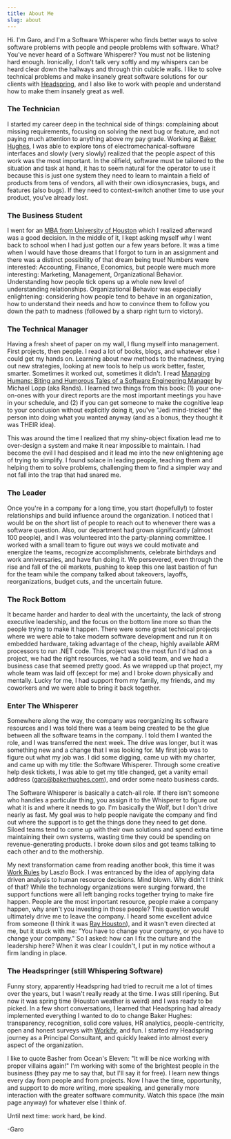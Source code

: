 ```yaml
---
title: About Me
slug: about
---
```


Hi. I'm Garo, and I'm a Software Whisperer who finds better ways to solve software problems with people and people problems with software. What? You've never heard of a Software Whisperer? You must not be listening hard enough. Ironically, I don't talk very softly and my whispers can be heard clear down the hallways and through thin cubicle walls. I like to solve technical problems and make insanely great software solutions for our clients with [Headspring](https://headspring.com/), and I also like to work with people and understand how to make them insanely great as well.

### The Technician

I started my career deep in the technical side of things: complaining about missing requirements, focusing on solving the next bug or feature, and not paying much attention to anything above my pay grade. Working at [Baker Hughes](https://www.bakerhughes.com/), I was able to explore tons of electromechanical-software interfaces and slowly (very slowly) realized that the people aspect of this work was the most important. In the oilfield, software must be tailored to the situation and task at hand, it has to seem natural for the operator to use it because this is just one system they need to learn to maintain a field of products from tens of vendors, all with their own idiosyncrasies, bugs, and features (also bugs). If they need to context-switch another time to use your product, you've already lost.

### The Business Student

I went for an [MBA from University of Houston](https://www.bauer.uh.edu/) which I realized afterward was a good decision. In the middle of it, I kept asking myself why I went back to school when I had just gotten our a few years before. It was a time when I would have those dreams that I forgot to turn in an assignment and there was a distinct possibility of that dream being true! Numbers were interested: Accounting, Finance, Economics, but people were much more interesting: Marketing, Management, Organizational Behavior. Understanding how people tick opens up a whole new level of understanding relationships. Organizational Behavior was especially enlightening: considering how people tend to behave in an organization, how to understand their needs and how to convince them to follow you down the path to madness (followed by a sharp right turn to victory).

### The Technical Manager

Having a fresh sheet of paper on my wall, I flung myself into management. First projects, then people. I read a lot of books, blogs, and whatever else I could get my hands on. Learning about new methods to the madness, trying out new strategies, looking at new tools to help us work better, faster, smarter. Sometimes it worked out, sometimes it didn't. I read [Managing Humans: Biting and Humorous Tales of a Software Engineering Manager](https://www.amazon.com/Managing-Humans-Humorous-Software-Engineering/dp/1430243147) by Michael Lopp (aka Rands). I learned two things from this book: (1) your one-on-ones with your direct reports are the most important meetings you have in your schedule, and (2) if you can get someone to make the cognitive leap to your conclusion without explicitly doing it, you've "Jedi mind-tricked" the person into doing what you wanted anyway (and as a bonus, they thought it was THEIR idea).

This was around the time I realized that my shiny-object fixation lead me to over-design a system and make it near impossible to maintain. I had become the evil I had despised and it lead me into the new enlightening age of trying to simplify. I found solace in leading people, teaching them and helping them to solve problems, challenging them to find a simpler way and not fall into the trap that had snared me.

### The Leader

Once you're in a company for a long time, you start (hopefully!) to foster relationships and build influence around the organization. I noticed that I would be on the short list of people to reach out to whenever there was a software question. Also, our department had grown significantly (almost 100 people), and I was volunteered into the party-planning committee. I worked with a small team to figure out ways we could motivate and energize the teams, recognize accomplishments, celebrate birthdays and work anniversaries, and have fun doing it. We persevered, even through the rise and fall of the oil markets, pushing to keep this one last bastion of fun for the team while the company talked about takeovers, layoffs, reorganizations, budget cuts, and the uncertain future.

### The Rock Bottom

It became harder and harder to deal with the uncertainty, the lack of strong executive leadership, and the focus on the bottom line more so than the people trying to make it happen. There were some great technical projects where we were able to take modern software development and run it on embedded hardware, taking advantage of the cheap, highly available ARM processors to run .NET code. This project was the most fun I'd had on a project, we had the right resources, we had a solid team, and we had a business case that seemed pretty good. As we wrapped up that project, my whole team was laid off (except for me) and I broke down physically and mentally. Lucky for me, I had support from my family, my friends, and my coworkers and we were able to bring it back together.

### Enter The Whisperer

Somewhere along the way, the company was reorganizing its software resources and I was told there was a team being created to be the glue between all the software teams in the company. I told them I wanted the role, and I was transferred the next week. The drive was longer, but it was something new and a change that I was looking for. My first job was to figure out what my job was. I did some digging, came up with my charter, and came up with my title: the Software Whisperer. Through some creative help desk tickets, I was able to get my title changed, get a vanity email address (garo@bakerhughes.com), and order some neato business cards.

The Software Whisperer is basically a catch-all role. If there isn't someone who handles a particular thing, you assign it to the Whisperer to figure out what it is and where it needs to go. I'm basically the Wolf, but I don't drive nearly as fast. My goal was to help people navigate the company and find out where the support is to get the things done they need to get done. Siloed teams tend to come up with their own solutions and spend extra time maintaining their own systems, wasting time they could be spending on revenue-generating products. I broke down silos and got teams talking to each other and to the mothership.

My next transformation came from reading another book, this time it was [Work Rules](https://www.workrules.net/) by Laszlo Bock. I was entranced by the idea of applying data driven analysis to human resource decisions. Mind blown. Why didn't I think of that? While the technology organizations were surging forward, the support functions were all left banging rocks together trying to make fire happen. People are the most important resource, people make a company happen, why aren't you investing in those people? This question would ultimately drive me to leave the company. I heard some excellent advice from someone (I think it was [Ray Houston](https://www.linkedin.com/in/ray-houston-8854691/)), and it wasn't even directed at me, but it stuck with me: "You have to change your company, or you have to change your company." So I asked: how can I fix the culture and the leadership here? When it was clear I couldn't, I put in my notice without a firm landing in place.

### The Headspringer (still Whispering Software)

Funny story, apparently Headspring had tried to recruit me a lot of times over the years, but I wasn't really ready at the time. I was still ripening. But now it was spring time (Houston weather is weird) and I was ready to be picked. In a few short conversations, I learned that Headspring had already implemented everything I wanted to do to change Baker Hughes: transparency, recognition, solid core values, HR analytics, people-centricity, open and honest surveys with [Workify](https://www.getworkify.com/), and fun. I started my Headspring journey as a Principal Consultant, and quickly leaked into almost every aspect of the organization.

I like to quote Basher from Ocean's Eleven: "It will be nice working with proper villains again!" I'm working with some of the brightest people in the business (they pay me to say that, but I'll say it for free). I learn new things every day from people and from projects. Now I have the time, opportunity, and support to do more writing, more speaking, and generally more interaction with the greater software community. Watch this space (the main page anyway) for whatever else I think of.

Until next time: work hard, be kind.

-Garo
